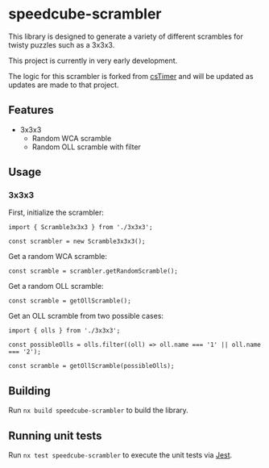 # speedcube-scrambler

This library is designed to generate a variety of different scrambles for twisty puzzles such as a 3x3x3.

This project is currently in very early development.

The logic for this scrambler is forked from [csTimer](https://github.com/cs0x7f/cstimer) and will be updated as updates are made to that project.

## Features

- 3x3x3
  - Random WCA scramble
  - Random OLL scramble with filter

## Usage

### 3x3x3

First, initialize the scrambler:

```
import { Scramble3x3x3 } from './3x3x3';

const scrambler = new Scramble3x3x3();
```

Get a random WCA scramble:

```
const scramble = scrambler.getRandomScramble();
```

Get a random OLL scramble:

```
const scramble = getOllScramble();
```

Get an OLL scramble from two possible cases:

```
import { olls } from './3x3x3';

const possibleOlls = olls.filter((oll) => oll.name === '1' || oll.name === '2');

const scramble = getOllScramble(possibleOlls);
```

## Building

Run `nx build speedcube-scrambler` to build the library.

## Running unit tests

Run `nx test speedcube-scrambler` to execute the unit tests via [Jest](https://jestjs.io).
